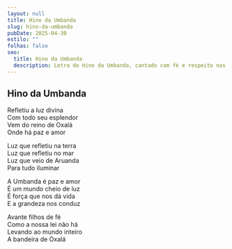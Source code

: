 ```yaml
---
layout: null
title: Hino da Umbanda
slug: hino-da-umbanda
pubDate: 2025-04-30
estilo: ""
folhas: false
seo:
  title: Hino da Umbanda
  description: Letra do Hino da Umbanda, cantado com fé e respeito nas aberturas de gira.
---
```


## Hino da Umbanda

Refletiu a luz divina  
Com todo seu esplendor  
Vem do reino de Oxalá  
Onde há paz e amor  

Luz que refletiu na terra  
Luz que refletiu no mar  
Luz que veio de Aruanda  
Para tudo iluminar  

A Umbanda é paz e amor  
É um mundo cheio de luz  
É força que nos dá vida  
E a grandeza nos conduz  

Avante filhos de fé  
Como a nossa lei não há  
Levando ao mundo inteiro  
A bandeira de Oxalá  
